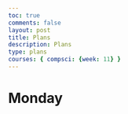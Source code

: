```yaml
---
toc: true
comments: false
layout: post
title: Plans
description: Plans
type: plans
courses: { compsci: {week: 11} }
---
```


# Monday

